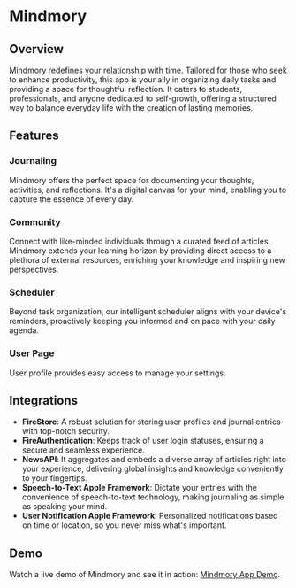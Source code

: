 # Mindmory

## Overview
Mindmory redefines your relationship with time. Tailored for those who seek to enhance productivity, this app is your ally in organizing daily tasks and providing a space for thoughtful reflection. It caters to students, professionals, and anyone dedicated to self-growth, offering a structured way to balance everyday life with the creation of lasting memories.

## Features
### Journaling
Mindmory offers the perfect space for documenting your thoughts, activities, and reflections. It's a digital canvas for your mind, enabling you to capture the essence of every day.

### Community
Connect with like-minded individuals through a curated feed of articles. Mindmory extends your learning horizon by providing direct access to a plethora of external resources, enriching your knowledge and inspiring new perspectives.

### Scheduler
Beyond task organization, our intelligent scheduler aligns with your device's reminders, proactively keeping you informed and on pace with your daily agenda.

### User Page
User profile provides easy access to manage your settings.


## Integrations
- **FireStore**: A robust solution for storing user profiles and journal entries with top-notch security.
- **FireAuthentication**: Keeps track of user login statuses, ensuring a secure and seamless experience.
- **NewsAPI**: It aggregates and embeds a diverse array of articles right into your experience, delivering global insights and knowledge conveniently to your fingertips.
- **Speech-to-Text Apple Framework**: Dictate your entries with the convenience of speech-to-text technology, making journaling as simple as speaking your mind.
- **User Notification Apple Framework**: Personalized notifications based on time or location, so you never miss what's important.

## Demo
Watch a live demo of Mindmory and see it in action: [Mindmory App Demo](https://youtu.be/8h8jGSNKUWg).
